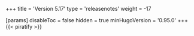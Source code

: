 +++
title = 'Version 5.17'
type = 'releasenotes'
weight = -17

[params]
  disableToc = false
  hidden = true
  minHugoVersion = '0.95.0'
+++
{{< piratify >}}
